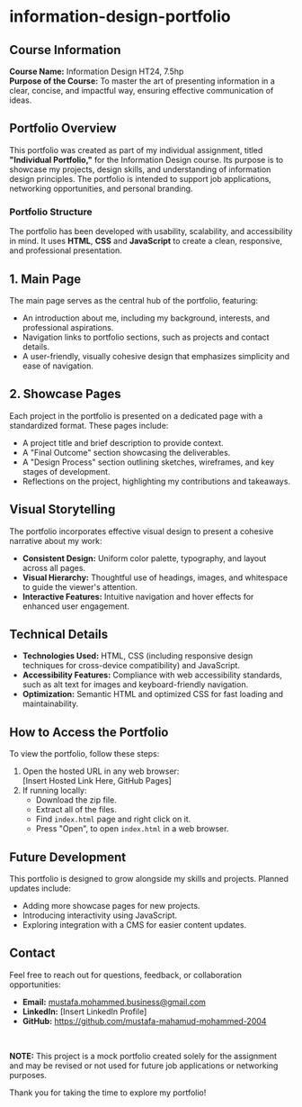 # information-design-portfolio
## Course Information
**Course Name:** Information Design HT24, 7.5hp  
**Purpose of the Course:** To master the art of presenting information in a clear, concise, and impactful way, ensuring effective communication of ideas.

## Portfolio Overview
This portfolio was created as part of my individual assignment, titled **"Individual Portfolio,"** for the Information Design course. Its purpose is to showcase my projects, design skills, and understanding of information design principles. The portfolio is intended to support job applications, networking opportunities, and personal branding.

### Portfolio Structure
The portfolio has been developed with usability, scalability, and accessibility in mind. It uses **HTML**, **CSS** and **JavaScript** to create a clean, responsive, and professional presentation.

## 1. **Main Page**
The main page serves as the central hub of the portfolio, featuring:
- An introduction about me, including my background, interests, and professional aspirations.
- Navigation links to portfolio sections, such as projects and contact details.
- A user-friendly, visually cohesive design that emphasizes simplicity and ease of navigation.

## 2. **Showcase Pages**
Each project in the portfolio is presented on a dedicated page with a standardized format. These pages include:
- A project title and brief description to provide context.
- A "Final Outcome" section showcasing the deliverables.
- A "Design Process" section outlining sketches, wireframes, and key stages of development.
- Reflections on the project, highlighting my contributions and takeaways.

## Visual Storytelling
The portfolio incorporates effective visual design to present a cohesive narrative about my work:
- **Consistent Design:** Uniform color palette, typography, and layout across all pages.
- **Visual Hierarchy:** Thoughtful use of headings, images, and whitespace to guide the viewer's attention.
- **Interactive Features:** Intuitive navigation and hover effects for enhanced user engagement.

## Technical Details
- **Technologies Used:** HTML, CSS (including responsive design techniques for cross-device compatibility) and JavaScript.
- **Accessibility Features:** Compliance with web accessibility standards, such as alt text for images and keyboard-friendly navigation.
- **Optimization:** Semantic HTML and optimized CSS for fast loading and maintainability.

## How to Access the Portfolio
To view the portfolio, follow these steps:
1. Open the hosted URL in any web browser:  
   [Insert Hosted Link Here, GitHub Pages]
2. If running locally:  
   - Download the zip file.
   - Extract all of the files.
   - Find `index.html` page and right click on it.  
   - Press "Open", to open `index.html` in a web browser.

## Future Development
This portfolio is designed to grow alongside my skills and projects. Planned updates include:
- Adding more showcase pages for new projects.
- Introducing interactivity using JavaScript.
- Exploring integration with a CMS for easier content updates.

## Contact
Feel free to reach out for questions, feedback, or collaboration opportunities:  
- **Email:** mustafa.mohammed.business@gmail.com
- **LinkedIn:** [Insert LinkedIn Profile]
- **GitHub:** https://github.com/mustafa-mahamud-mohammed-2004

<br>

   **NOTE:** This project is a mock portfolio created solely for the assignment and may be revised or not used for future job applications or networking purposes.

Thank you for taking the time to explore my portfolio!